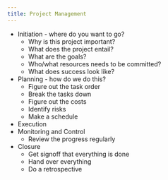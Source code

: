 ```yaml
---
title: Project Management
---
```


* Initiation - where do you want to go?
  * Why is this project important?
  * What does the project entail?
  * What are the goals?
  * Who/what resources needs to be committed?
  * What does success look like?
* Planning - how do we do this?
  * Figure out the task order
  * Break the tasks down
  * Figure out the costs
  * Identify risks
  * Make a schedule
* Execution
* Monitoring and Control
  * Review the progress regularly
* Closure
  * Get signoff that everything is done
  * Hand over everything
  * Do a retrospective
